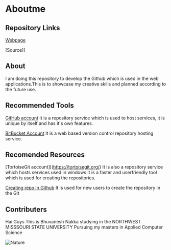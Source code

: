 # Aboutme

## Repository Links

[Webpage](https://github.com/bhuvaneshnakka/aboutme/edit/master/README.md)

[Source](

## About

I am doing this repository to develop the Github which is used in the web
applications.This is to showcase my creative skills and planned according
to the future use.

## Recommended Tools

[GitHub account](https://github.com/) It is a repository service which is used to host services, 
it is unique by itself and has it's own features.

[BitBucket Account](https://bitbucket.org/) It is a web based version control 
repository hosting service.

## Recomended Resources
[TortoiseGit account])(https://tortoisegit.org/) It is also a repository service which 
hosts services used in windows it is a faster and userfriendly tool which is used for
creating the repositories. 


[Creating repo in Github](https://help.github.com/articles/create-a-repo/) It is used 
for new users to create the repository in the Git

## Contributers

Hai Guys This is Bhuvanesh Nakka  studying in the NORTHWEST MISSSOURI STATE UNIVERSITY
Pursuing my masters in Applied Computer Science


![Nature](https://images.pexels.com/photos/459225/pexels-photo-459225.jpeg?auto=compress&cs=tinysrgb&dpr=1&w=500)
